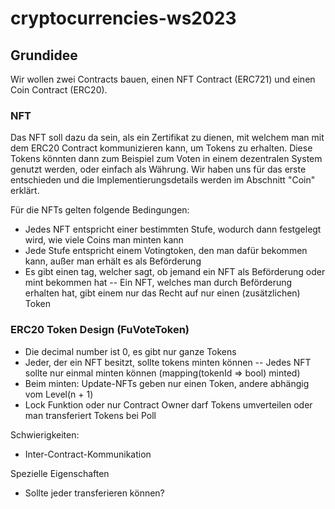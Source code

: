 # cryptocurrencies-ws2023

## Grundidee

Wir wollen zwei Contracts bauen, einen NFT Contract (ERC721) und einen Coin Contract (ERC20).

### NFT

Das NFT soll dazu da sein, als ein Zertifikat zu dienen, mit welchem man mit dem ERC20 Contract kommunizieren kann, um Tokens zu erhalten. Diese Tokens könnten dann zum Beispiel zum Voten in einem dezentralen System genutzt werden, oder einfach als Währung. Wir haben uns für das erste entschieden und die Implementierungsdetails werden im Abschnitt "Coin" erklärt.

Für die NFTs gelten folgende Bedingungen:
- Jedes NFT entspricht einer bestimmten Stufe, wodurch dann festgelegt wird, wie viele Coins man minten kann
- Jede Stufe entspricht einem Votingtoken, den man dafür bekommen kann, außer man erhält es als Beförderung
- Es gibt einen tag, welcher sagt, ob jemand ein NFT als Beförderung oder mint bekommen hat
-- Ein NFT, welches man durch Beförderung erhalten hat, gibt einem nur das Recht auf nur einen (zusätzlichen) Token

### ERC20 Token Design (FuVoteToken)

- Die decimal number ist 0, es gibt nur ganze Tokens
- Jeder, der ein NFT besitzt, sollte tokens minten können
-- Jedes NFT sollte nur einmal minten können (mapping(tokenId => bool) minted)
- Beim minten: Update-NFTs geben nur einen Token, andere abhängig vom Level(n + 1)
- Lock Funktion oder nur Contract Owner darf Tokens umverteilen oder man transferiert Tokens bei Poll

Schwierigkeiten:
- Inter-Contract-Kommunikation

Spezielle Eigenschaften
- Sollte jeder transferieren können?
